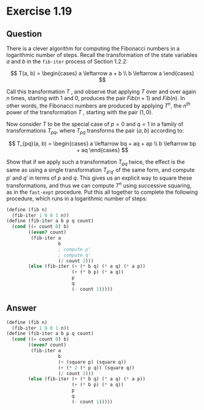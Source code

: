 # Exercise 1.19

## Question

There is a clever algorithm for computing the Fibonacci numbers in a logarithmic number of steps. Recall the transformation of the state variables $a$ and $b$ in the `fib-iter` process of Section 1.2.2:

$$
T(a, b) =
\begin{cases}
a \leftarrow a + b \\
b \leftarrow a
\end{cases}
$$

Call this transformation $T$ , and observe that applying $T$ over and over again $n$ times, starting with $1$ and $0$, produces the pair $Fib(n + 1)$ and $Fib(n)$. In other words, the Fibonacci numbers are produced by applying $T^n$, the $n^{th}$ power of the transformation $T$ , starting with the pair $(1, 0)$.

Now consider $T$ to be the special case of $p = 0$ and $q = 1$ in a family of transformations $T_{pq}$, where $T_{pq}$ transforms the pair $(a, b)$
according to:

$$
T_{pq}(a, b) =
\begin{cases}
a \leftarrow bq + aq + ap \\
b \leftarrow bp + aq
\end{cases}
$$

Show that if we apply such a transformation $T_{pq}$ twice, the effect is the same as using a single transformation $T_{p'q′}$ of the same form, and compute $p′$ and $q′$ in terms of $p$ and $q$. This gives us an explicit way to square these transformations, and thus we can compute $T^n$ using successive squaring, as in the `fast-expt` procedure. Put this all together to complete the following procedure, which runs in a logarithmic number of steps:

```scheme
(define (fib n)
  (fib-iter 1 0 0 1 n))
(define (fib-iter a b p q count)
  (cond ((= count 0) b)
        ((even? count)
         (fib-iter a
                   b
                   ; compute p'
                   ; compute q'
                   (/ count 2)))
        (else (fib-iter (+ (* b q) (* a q) (* a p))
                        (+ (* b p) (* a q))
                        p
                        q
                        (- count 1)))))
```

## Answer

```scheme
(define (fib n)
  (fib-iter 1 0 0 1 n))
(define (fib-iter a b p q count)
  (cond ((= count 0) b)
        ((even? count)
         (fib-iter a
                   b
                   (+ (square p) (square q))
                   (+ (* 2 (* p q)) (square q))
                   (/ count 2)))
        (else (fib-iter (+ (* b q) (* a q) (* a p))
                        (+ (* b p) (* a q))
                        p
                        q
                        (- count 1)))))
```
